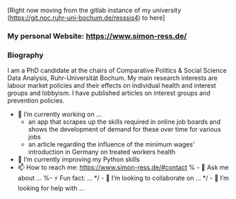 [Right now moving from the gitlab instance of my university (https://git.noc.ruhr-uni-bochum.de/resssis4) to here]

### My personal Website: https://www.simon-ress.de/

### Biography

I am a PhD candidate at the chairs of Comparative Politics & Social Science Data Analysis, Ruhr-Universität Bochum. My main research interests are labour market policies and their effects on individual health and interest groups and lobbyism. I have published articles on interest groups and prevention policies.

- 🔭 I’m currently working on ...
  - an app that scrapes up the skills required in online job boards and shows the development of demand for these over time for various jobs 
  - an article regarding the influence of the minimum wages' introduction in Germany on treated workers health    
- 🌱 I’m currently improving my Python skills
- 📫 How to reach me: https://www.simon-ress.de/#contact
% - 💬 Ask me about ...
%- ⚡ Fun fact: ...
*/ - 👯 I’m looking to collaborate on ...
*/ - 🤔 I’m looking for help with ...

<!---
- Overview of available emojis: https://www.webfx.com/tools/emoji-cheat-sheet/
- MARKDOWN. Basic writing and formatting syntax: https://docs.github.com/en/github/writing-on-github/getting-started-with-writing-and-formatting-on-github/basic-writing-and-formatting-syntax
-->

